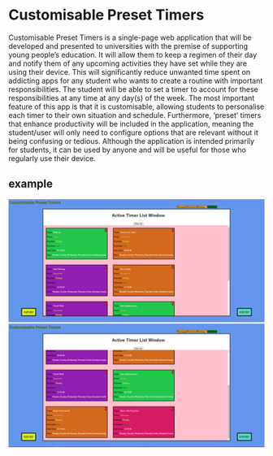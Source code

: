 # Customisable Preset Timers 


Customisable Preset Timers is a single-page web application that will be developed and presented to universities with the premise of supporting young people’s education. 
It will allow them to keep a regimen of their day and notify them of any upcoming activities they have set while they are using their device. This will significantly reduce unwanted time spent on addicting apps for any 
student who wants to create a routine with important responsibilities. The student will be able to set a timer to account for these responsibilities at any time at any day(s) of the week. The most important feature of 
this app is that it is customisable, allowing students to personalise each timer to their own situation and schedule. Furthermore, ‘preset’ timers that enhance productivity will be included in the application, 
meaning the student/user will only need to configure options that are relevant without it being confusing or tedious. Although the application is intended primarily for students, it can be used by anyone and will
be useful for those who regularly use their device. 

## example

![1](examples/new1.PNG)
![2](examples/new2.PNG)